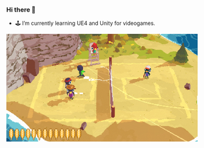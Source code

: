 ### Hi there 👋
- 🕹 I’m currently learning UE4 and Unity for videogames.
<!--
**JuanGdev/JuanGdev** is a ✨ _special_ ✨ repository because its `README.md` (this file) appears on your GitHub profile.

Here are some ideas to get you started:

- 🔭 I’m currently working on ...
- 🌱 I’m currently learning UE4 and Unity.
- 👯 I’m looking to collaborate on ...
- 🤔 I’m looking for help with ...
- 💬 Ask me about ...
- 📫 How to reach me: ...
- 😄 Pronouns: ...
- ⚡ Fun fact: ...
-->
![Animtad gif](https://github.com/JuanGdev/JuanGdev/blob/master/test.gif?raw=true)
